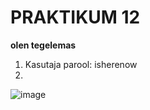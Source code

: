 # PRAKTIKUM 12
**olen tegelemas**

1) Kasutaja parool: isherenow
2)
![image](https://github.com/alexandravoit/ANDMETURVE-2024/assets/145194484/26a359d5-6d97-497b-94c8-cdcf56332f68)
